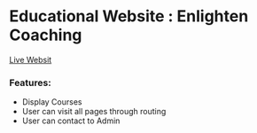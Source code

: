 # Educational Website : Enlighten Coaching

[Live Websit](https://adoring-cori-98cd78.netlify.app/)

### Features:
- Display Courses
- User can visit all pages through routing
- User can contact to Admin

